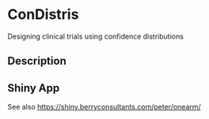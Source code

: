 # ConDistris
 Designing clinical trials using confidence distributions

## Description


## Shiny App
See also https://shiny.berryconsultants.com/peter/onearm/
